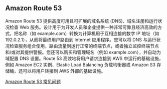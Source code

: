 ## Amazon Route 53

Amazon Route 53 提供高度可用且可扩展的域名系统 (DNS)、域名注册和运行状况检查 Web 服务。设计用于为开发人员和企业提供一种非常可靠且经济高效的方式，把名称（如 example.com）转换为计算机用于互相连接的数字 IP 地址（如 192.0.2.1），从而将最终用户路由到 Internet 应用程序。您可以将 DNS 与运行状况检查服务组合使用，路由流量到运行正常的终端节点，或者独立监控终端节点和/或对其提供警报。您还可以购买和管理域名（例如 example.com），并自动为域配置 DNS 设置。Route 53 高效地将用户请求连接到 AWS 中运行的基础设施，例如 Amazon EC2 实例、Elastic Load Balancing 负载均衡器或 Amazon S3 存储桶，还可以将用户转接到 AWS 外部的基础设施。

[Amazon Route 53 常见问题](https://aws.amazon.com/cn/route53/faqs/)
